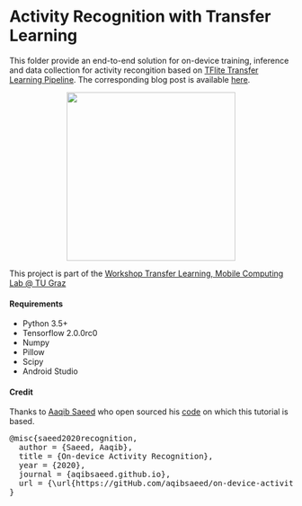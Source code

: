 # Activity Recognition with Transfer Learning

This folder provide an end-to-end solution for on-device training, inference and data collection for activity recongition based on <a href="https://github.com/tensorflow/examples/tree/master/lite/examples/model_personalization">TFlite Transfer Learning Pipeline</a>. The corresponding blog post is available <a href="https://aqibsaeed.github.io/on-device-activity-recognition">here</a>. 

<p align="center">
<img src="https://github.com/osaukh/mobile_computing_lab/blob/master/code/OnDeviceActivityRecognition/screenshot.png" width="300px">
</p>

This project is part of the [Workshop Transfer Learning, Mobile Computing Lab @ TU Graz](https://github.com/osaukh/mobile_computing_lab/blob/master/2020-04-20__WS5_0__Transfer_Learning.ipynb)


#### Requirements
* Python 3.5+
* Tensorflow 2.0.0rc0
* Numpy
* Pillow 
* Scipy
* Android Studio

#### Credit

Thanks to <a href="https://aqibsaeed.github.io/on-device-activity-recognition">Aaqib Saeed</a> who open sourced his <a href="https://github.com/aqibsaeed/on-device-activity-recognition">code</a> on which this tutorial is based.

<pre>@misc{saeed2020recognition, 
  author = {Saeed, Aaqib},
  title = {On-device Activity Recognition},
  year = {2020},
  journal = {aqibsaeed.github.io},
  url = {\url{https://gitHub.com/aqibsaeed/on-device-activity-recognition}}
}</pre>
